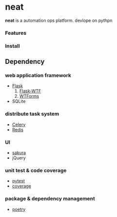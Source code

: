 # neat
**neat** is a automation ops platform. devlope on pythpn


### Features

### Install

## Dependency
### web application framework
- [Flask](https://flask.palletsprojects.com/en/2.1.x/)
  1. [Flask-WTF](https://flask-wtf.readthedocs.io/en/1.0.x/)
  2. [WTForms](https://wtforms.readthedocs.io/en/3.0.x/)
- SQLite
### distribute task system
- [Celery](https://docs.celeryq.dev/en/stable/index.html#)
- [Redis](https://redis.io/)
### UI
- [sakura](https://oxal.org/projects/sakura/)
- jQuery
### unit test & code coverage
- [pytest](https://docs.pytest.org/en/7.1.x/)
- [coverage](https://coverage.readthedocs.io/en/6.4.1/)
### package & dependency management
- [poetry](https://python-poetry.org/)

